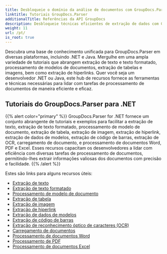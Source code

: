```yaml
---
title: Desbloqueie o domínio da análise de documentos com GroupDocs.Parser
linktitle: Tutoriais GroupDocs.Parser
additionalTitle: Referências da API GroupDocs
description: Desbloqueie técnicas eficientes de extração de dados com GroupDocs.Parser para .NET e Java. Explore tutoriais sobre extração de texto, tabela, imagem e muito mais.
weight: 11
url: /pt/
is_root: true
---
```


Descubra uma base de conhecimento unificada para GroupDocs.Parser em diversas plataformas, incluindo .NET e Java. Mergulhe em uma ampla variedade de tutoriais que abrangem extração de texto e texto formatado, processamento de modelos de documentos, extração de tabelas e imagens, bem como extração de hiperlinks. Quer você seja um desenvolvedor .NET ou Java, este hub de recursos fornece as ferramentas e técnicas necessárias para lidar com tarefas de processamento de documentos de maneira eficiente e eficaz.

## Tutoriais do GroupDocs.Parser para .NET
{{% alert color="primary" %}}
GroupDocs.Parser for .NET fornece um conjunto abrangente de tutoriais e exemplos para facilitar a extração de texto, extração de texto formatado, processamento de modelo de documento, extração de tabela, extração de imagem, extração de hiperlink, extração de dados de modelos, extração de código de barras, extração de OCR, carregamento de documento, e processamento de documentos Word, PDF e Excel. Esses recursos capacitam os desenvolvedores a lidar com eficiência com diversas tarefas de processamento de documentos, permitindo-lhes extrair informações valiosas dos documentos com precisão e facilidade.
{{% /alert %}}

Estes são links para alguns recursos úteis:
 
- [Extração de texto](./net/text-extraction/)
- [Extração de texto formatado](./net/formatted-text-extraction/)
- [Processamento de modelo de documento](./net/document-template-processing/)
- [Extração de tabela](./net/table-extraction/)
- [Extração de imagem](./net/image-extraction/)
- [Extração de hiperlink](./net/hyperlink-extraction/)
- [Extração de dados de modelos](./net/data-extraction-from-templates/)
- [Extração de código de barras](./net/barcode-extraction/)
- [Extração de reconhecimento óptico de caracteres (OCR)](./net/ocr-extraction/)
- [Carregamento de documentos](./net/document-loading/)
- [Processamento de documentos Word](./net/word-document-processing/)
- [Processamento de PDF](./net/pdf-processing/)
- [Processamento de documentos Excel](./net/excel-document-processing/)





